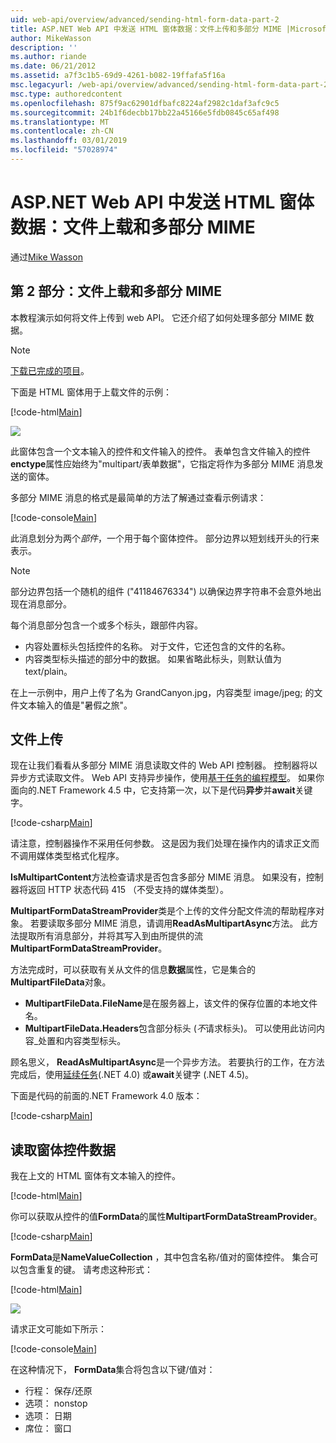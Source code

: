 ```yaml
---
uid: web-api/overview/advanced/sending-html-form-data-part-2
title: ASP.NET Web API 中发送 HTML 窗体数据：文件上传和多部分 MIME |Microsoft Docs
author: MikeWasson
description: ''
ms.author: riande
ms.date: 06/21/2012
ms.assetid: a7f3c1b5-69d9-4261-b082-19ffafa5f16a
msc.legacyurl: /web-api/overview/advanced/sending-html-form-data-part-2
msc.type: authoredcontent
ms.openlocfilehash: 875f9ac62901dfbafc8224af2982c1daf3afc9c5
ms.sourcegitcommit: 24b1f6decbb17bb22a45166e5fdb0845c65af498
ms.translationtype: MT
ms.contentlocale: zh-CN
ms.lasthandoff: 03/01/2019
ms.locfileid: "57028974"
---
```

<a name="sending-html-form-data-in-aspnet-web-api-file-upload-and-multipart-mime"></a>ASP.NET Web API 中发送 HTML 窗体数据：文件上载和多部分 MIME
====================
通过[Mike Wasson](https://github.com/MikeWasson)

## <a name="part-2-file-upload-and-multipart-mime"></a>第 2 部分：文件上载和多部分 MIME

本教程演示如何将文件上传到 web API。 它还介绍了如何处理多部分 MIME 数据。

> [!NOTE]
> [下载已完成的项目](https://code.msdn.microsoft.com/ASPNET-Web-API-File-Upload-a8c0fb0d)。


下面是 HTML 窗体用于上载文件的示例：

[!code-html[Main](sending-html-form-data-part-2/samples/sample1.html)]

![](sending-html-form-data-part-2/_static/image1.png)

此窗体包含一个文本输入的控件和文件输入的控件。 表单包含文件输入的控件**enctype**属性应始终为&quot;multipart/表单数据&quot;，它指定将作为多部分 MIME 消息发送的窗体。

多部分 MIME 消息的格式是最简单的方法了解通过查看示例请求：

[!code-console[Main](sending-html-form-data-part-2/samples/sample2.cmd)]

此消息划分为两个*部件*，一个用于每个窗体控件。 部分边界以短划线开头的行来表示。

> [!NOTE]
> 部分边界包括一个随机的组件 (&quot;41184676334&quot;) 以确保边界字符串不会意外地出现在消息部分。


每个消息部分包含一个或多个标头，跟部件内容。

- 内容处置标头包括控件的名称。 对于文件，它还包含的文件的名称。
- 内容类型标头描述的部分中的数据。 如果省略此标头，则默认值为 text/plain。

在上一示例中，用户上传了名为 GrandCanyon.jpg，内容类型 image/jpeg; 的文件文本输入的值是&quot;暑假之旅&quot;。

## <a name="file-upload"></a>文件上传

现在让我们看看从多部分 MIME 消息读取文件的 Web API 控制器。 控制器将以异步方式读取文件。 Web API 支持异步操作，使用[基于任务的编程模型](https://msdn.microsoft.com/library/dd460693.aspx)。 如果你面向的.NET Framework 4.5 中，它支持第一次，以下是代码**异步**并**await**关键字。

[!code-csharp[Main](sending-html-form-data-part-2/samples/sample3.cs)]

请注意，控制器操作不采用任何参数。 这是因为我们处理在操作内的请求正文而不调用媒体类型格式化程序。

**IsMultipartContent**方法检查请求是否包含多部分 MIME 消息。 如果没有，控制器将返回 HTTP 状态代码 415 （不受支持的媒体类型）。

**MultipartFormDataStreamProvider**类是个上传的文件分配文件流的帮助程序对象。 若要读取多部分 MIME 消息，请调用**ReadAsMultipartAsync**方法。 此方法提取所有消息部分，并将其写入到由所提供的流**MultipartFormDataStreamProvider**。

方法完成时，可以获取有关从文件的信息**数据**属性，它是集合的**MultipartFileData**对象。

- **MultipartFileData.FileName**是在服务器上，该文件的保存位置的本地文件名。
- **MultipartFileData.Headers**包含部分标头 (*不*请求标头)。 可以使用此访问内容\_处置和内容类型标头。

顾名思义， **ReadAsMultipartAsync**是一个异步方法。 若要执行的工作，在方法完成后，使用[延续任务](https://msdn.microsoft.com/library/ee372288.aspx)(.NET 4.0) 或**await**关键字 (.NET 4.5)。

下面是代码的前面的.NET Framework 4.0 版本：

[!code-csharp[Main](sending-html-form-data-part-2/samples/sample4.cs)]

## <a name="reading-form-control-data"></a>读取窗体控件数据

我在上文的 HTML 窗体有文本输入的控件。

[!code-html[Main](sending-html-form-data-part-2/samples/sample5.html)]

你可以获取从控件的值**FormData**的属性**MultipartFormDataStreamProvider**。

[!code-csharp[Main](sending-html-form-data-part-2/samples/sample6.cs?highlight=15)]

**FormData**是**NameValueCollection** ，其中包含名称/值对的窗体控件。 集合可以包含重复的键。 请考虑这种形式：

[!code-html[Main](sending-html-form-data-part-2/samples/sample7.html)]

![](sending-html-form-data-part-2/_static/image2.png)

请求正文可能如下所示：

[!code-console[Main](sending-html-form-data-part-2/samples/sample8.cmd)]

在这种情况下， **FormData**集合将包含以下键/值对：

- 行程： 保存/还原
- 选项： nonstop
- 选项： 日期
- 席位： 窗口
